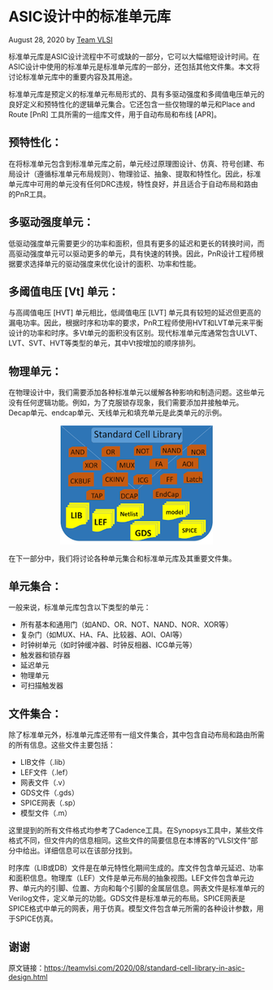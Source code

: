 # ASIC设计中的标准单元库

August 28, 2020 by [Team VLSI](https://teamvlsi.com/author/team-vlsi)

标准单元库是ASIC设计流程中不可或缺的一部分，它可以大幅缩短设计时间。在ASIC设计中使用的标准单元是标准单元库的一部分，还包括其他文件集。本文将讨论标准单元库中的重要内容及其用途。

标准单元库是预定义的标准单元布局形式的、具有多驱动强度和多阈值电压单元的良好定义和预特性化的逻辑单元集合。它还包含一些仅物理的单元和Place and Route [PnR] 工具所需的一组库文件，用于自动布局和布线 [APR]。

## 预特性化：

在将标准单元包含到标准单元库之前，单元经过原理图设计、仿真、符号创建、布局设计（遵循标准单元布局规则）、物理验证、抽象、提取和特性化。因此，标准单元库中可用的单元没有任何DRC违规，特性良好，并且适合于自动布局和路由的PnR工具。

## 多驱动强度单元：

低驱动强度单元需要更少的功率和面积，但具有更多的延迟和更长的转换时间，而高驱动强度单元可以驱动更多的单元，具有快速的转换。因此，PnR设计工程师根据要求选择单元的驱动强度来优化设计的面积、功率和性能。

## 多阈值电压 [Vt] 单元：
与高阈值电压 [HVT] 单元相比，低阈值电压 [LVT] 单元具有较短的延迟但更高的漏电功率。因此，根据时序和功率的要求，PnR工程师使用HVT和LVT单元来平衡设计的功率和时序。多Vt单元的面积没有区别。现代标准单元库通常包含ULVT、LVT、SVT、HVT等类型的单元，其中Vt按增加的顺序排列。

## 物理单元：
在物理设计中，我们需要添加各种标准单元以缓解各种影响和制造问题。这些单元没有任何逻辑功能。例如，为了克服锁存现象，我们需要添加井接触单元。Decap单元、endcap单元、天线单元和填充单元是此类单元的示例。

<div style="text-align:center;">
  <img src="standardCellLib.png" alt="ASIC Flow" width="300" />
</div>

在下一部分中，我们将讨论各种单元集合和标准单元库及其重要文件集。

## 单元集合：

一般来说，标准单元库包含以下类型的单元：

- 所有基本和通用门（如AND、OR、NOT、NAND、NOR、XOR等）
- 复杂门（如MUX、HA、FA、比较器、AOI、OAI等）
- 时钟树单元（如时钟缓冲器、时钟反相器、ICG单元等）
- 触发器和锁存器
- 延迟单元
- 物理单元
- 可扫描触发器

## 文件集合：

除了标准单元外，标准单元库还带有一组文件集合，其中包含自动布局和路由所需的所有信息。这些文件主要包括：

- LIB文件（.lib）
- LEF文件（.lef）
- 网表文件（.v）
- GDS文件（.gds）
- SPICE网表（.sp）
- 模型文件（.m）

这里提到的所有文件格式均参考了Cadence工具。在Synopsys工具中，某些文件格式不同，但文件内的信息相同。这些文件的简要信息在本博客的“VLSI文件”部分中给出。详细信息可以在该部分找到。

时序库（LIB或DB）文件是在单元特性化期间生成的。库文件包含单元延迟、功率和面积信息。物理库（LEF）文件是单元布局的抽象视图。LEF文件包含单元边界、单元内的引脚、位置、方向和每个引脚的金属层信息。网表文件是标准单元的Verilog文件，定义单元的功能。GDS文件是标准单元的布局。SPICE网表是SPICE格式中单元的网表，用于仿真。模型文件包含单元所需的各种设计参数，用于SPICE仿真。

## 谢谢

原文链接：https://teamvlsi.com/2020/08/standard-cell-library-in-asic-design.html